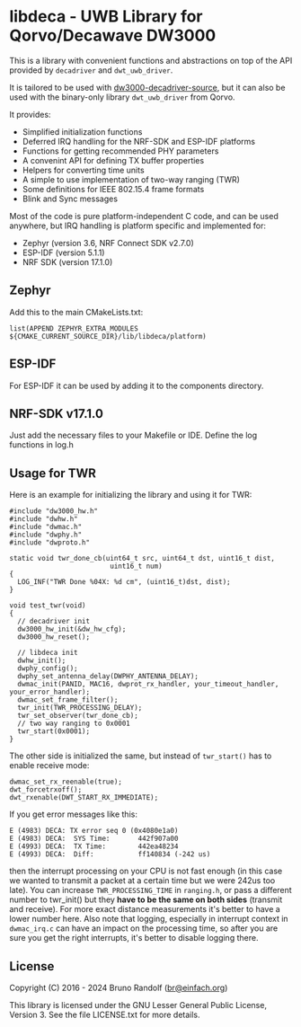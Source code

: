 # libdeca - UWB Library for Qorvo/Decawave DW3000

This is a library with convenient functions and abstractions on top of the API provided by `decadriver` and `dwt_uwb_driver`.

It is tailored to be used with [dw3000-decadriver-source](https://github.com/br101/dw3000-decadriver-source), but it can also be used with the binary-only library `dwt_uwb_driver` from Qorvo.

It provides:
 * Simplified initialization functions
 * Deferred IRQ handling for the NRF-SDK and ESP-IDF platforms
 * Functions for getting recommended PHY parameters
 * A convenint API for defining TX buffer properties
 * Helpers for converting time units
 * A simple to use implementation of two-way ranging (TWR)
 * Some definitions for IEEE 802.15.4 frame formats
 * Blink and Sync messages

Most of the code is pure platform-independent C code, and can be used anywhere, but IRQ handling is platform specific and implemented for:

 * Zephyr (version 3.6, NRF Connect SDK v2.7.0)
 * ESP-IDF (version 5.1.1)
 * NRF SDK (version 17.1.0)

## Zephyr

Add this to the main CMakeLists.txt:
```
list(APPEND ZEPHYR_EXTRA_MODULES ${CMAKE_CURRENT_SOURCE_DIR}/lib/libdeca/platform)
```

## ESP-IDF

For ESP-IDF it can be used by adding it to the components directory.

## NRF-SDK v17.1.0

Just add the necessary files to your Makefile or IDE. Define the log functions in log.h

## Usage for TWR

Here is an example for initializing the library and using it for TWR:

```
#include "dw3000_hw.h"
#include "dwhw.h"
#include "dwmac.h"
#include "dwphy.h"
#include "dwproto.h"

static void twr_done_cb(uint64_t src, uint64_t dst, uint16_t dist,
						 uint16_t num)
{
  LOG_INF("TWR Done %04X: %d cm", (uint16_t)dst, dist);
}

void test_twr(void)
{
  // decadriver init
  dw3000_hw_init(&dw_hw_cfg);
  dw3000_hw_reset();

  // libdeca init
  dwhw_init();
  dwphy_config();
  dwphy_set_antenna_delay(DWPHY_ANTENNA_DELAY);
  dwmac_init(PANID, MAC16, dwprot_rx_handler, your_timeout_handler, your_error_handler);
  dwmac_set_frame_filter();
  twr_init(TWR_PROCESSING_DELAY);
  twr_set_observer(twr_done_cb);
  // two way ranging to 0x0001
  twr_start(0x0001);
}
```

The other side is initialized the same, but instead of `twr_start()` has to enable receive mode:

```
dwmac_set_rx_reenable(true);
dwt_forcetrxoff();
dwt_rxenable(DWT_START_RX_IMMEDIATE);
```

If you get error messages like this:
```
E (4983) DECA: TX error seq 0 (0x4080e1a0)
E (4983) DECA:  SYS Time:       442f907a00
E (4993) DECA:  TX Time:        442ea48234
E (4993) DECA:  Diff:           ff140834 (-242 us)
```
then the interrupt processing on your CPU is not fast enough (in this case we wanted to transmit a packet at a certain time but we were 242us too late). You can increase `TWR_PROCESSING_TIME` in `ranging.h`, or pass a different number to twr_init() but they **have to be the same on both sides** (transmit and receive). For more exact distance measurements it's better to have a lower number here. Also note that logging, especially in interrupt context in `dwmac_irq.c` can have an impact on the processing time, so after you are sure you get the right interrupts, it's better to disable logging there.


## License ##

Copyright (C) 2016 - 2024 Bruno Randolf (br@einfach.org)

This library is licensed under the GNU Lesser General Public License,
Version 3. See the file LICENSE.txt for more details.
